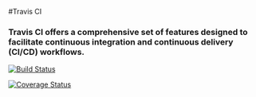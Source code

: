 #Travis CI 

### Travis CI offers a comprehensive set of features designed to facilitate continuous integration and continuous delivery (CI/CD) workflows.

[![Build Status](https://app.travis-ci.com/saumyasinghz/swe1-app.svg?token=wr3jyRhzLkupEBEF3Hyv&branch=main)](https://app.travis-ci.com/saumyasinghz/swe1-app)

[![Coverage Status](https://coveralls.io/repos/github/saumyasinghz/swe1-app/badge.svg?branch=main)](https://coveralls.io/github/saumyasinghz/swe1-app?branch=main)